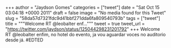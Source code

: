 
+++
author = "Jaydson Gomes"
categories = ["tweet"]
date = "Sat Oct 15 03:04:18 +0000 2011"
draft = false
image = "No media found for this Tweet"
slug = "58da57d7321fdc9d41bbf271dda6fa809540793b"
tags = ["tweet"]
title = """Welcome RT @leobalter enf..."""
tweet = true
tweet_url = "https://twitter.com/jaydson/status/125044298231201792"
+++
Welcome RT @leobalter enfim, no hotel do evento, ja vou aguardar voces no auditorio desde já. #EDTED
